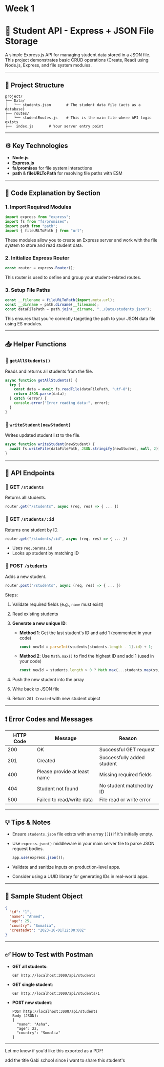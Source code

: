 # Week 1 

# 📘 Student API - Express + JSON File Storage

A simple Express.js API for managing student data stored in a JSON file. This project demonstrates basic CRUD operations (Create, Read) using Node.js, Express, and file system modules.

---

## 📁 Project Structure

```
project/
├── Data/
│   └── students.json       # The student data file (acts as a database)
├── routes/
│   └── studentRoutes.js    # This is the main file where API logic exists
├──  index.js       # Your server entry point
```

---

## ⚙️ Key Technologies

* **Node.js**
* **Express.js**
* **fs/promises** for file system interactions
* **path** & **fileURLToPath** for resolving file paths with ESM

---

## 📌 Code Explanation by Section

### 1. **Import Required Modules**

```js
import express from "express";
import fs from "fs/promises";
import path from "path";
import { fileURLToPath } from "url";
```

These modules allow you to create an Express server and work with the file system to store and read student data.

### 2. **Initialize Express Router**

```js
const router = express.Router();
```

This router is used to define and group your student-related routes.

### 3. **Setup File Paths**

```js
const __filename = fileURLToPath(import.meta.url);
const __dirname = path.dirname(__filename);
const dataFilePath = path.join(__dirname, "../Data/students.json");
```

This ensures that you’re correctly targeting the path to your JSON data file using ES modules.

---

## 📥 Helper Functions

### 🧾 `getAllStudents()`

Reads and returns all students from the file.

```js
async function getAllStudents() {
  try {
    const data = await fs.readFile(dataFilePath, "utf-8");
    return JSON.parse(data);
  } catch (error) {
    console.error("Error reading data:", error);
  }
}
```

### 📝 `writeStudent(newStudent)`

Writes updated student list to the file.

```js
async function writeStudent(newStudent) {
  await fs.writeFile(dataFilePath, JSON.stringify(newStudent, null, 2));
}
```

---

## 🚀 API Endpoints

### 📍 GET `/students`

Returns all students.

```js
router.get("/students", async (req, res) => { ... })
```

### 📍 GET `/students/:id`

Returns one student by ID.

```js
router.get("/students/:id", async (req, res) => { ... })
```

* Uses `req.params.id`
* Looks up student by matching ID

### 📍 POST `/students`

Adds a new student.

```js
router.post("/students", async (req, res) => { ... })
```

Steps:

1. Validate required fields (e.g., `name` must exist)
2. Read existing students
3. **Generate a new unique ID**:

   * **Method 1**: Get the last student's ID and add 1 (commented in your code)

     ```js
     const newId = parseInt(students[students.length - 1].id) + 1;
     ```
   * **Method 2**: Use `Math.max()` to find the highest ID and add 1 (used in your code)

     ```js
     const newId = students.length > 0 ? Math.max(...students.map(student => parseInt(student.id))) + 1 : 1;
     ```
4. Push the new student into the array
5. Write back to JSON file
6. Return `201 Created` with new student object

---

## ❗ Error Codes and Messages

| HTTP Code | Message                      | Reason                     |
| --------- | ---------------------------- | -------------------------- |
| 200       | OK                           | Successful GET request     |
| 201       | Created                      | Successfully added student |
| 400       | Please provide at least name | Missing required fields    |
| 404       | Student not found            | No student matched by ID   |
| 500       | Failed to read/write data    | File read or write error   |

---

## 💡 Tips & Notes

* Ensure `students.json` file exists with an array (`[]`) if it's initially empty.
* Use `express.json()` middleware in your main server file to parse JSON request bodies.

  ```js
  app.use(express.json());
  ```
* Validate and sanitize inputs on production-level apps.
* Consider using a UUID library for generating IDs in real-world apps.

---


## 🧪 Sample Student Object

```json
{
  "id": "1",
  "name": "Ahmed",
  "age": 25,
  "country": "Somalia",
  "createdAt": "2023-10-01T12:00:00Z"
}
```

---

## ✅ How to Test with Postman

* **GET all students**:

  ```http
  GET http://localhost:3000/api/students
  ```
* **GET single student**:

  ```http
  GET http://localhost:3000/api/students/1
  ```
* **POST new student**:

  ```http
  POST http://localhost:3000/api/students
  Body (JSON):
  {
    "name": "Asha",
    "age": 22,
    "country": "Somalia"
  }
  ```

---

Let me know if you'd like this exported as a PDF!

add the title Gabi school since i want to share this student's 
